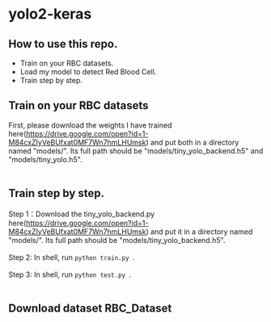 # yolo2-keras

## How to use this repo.
* Train on your RBC datasets.
* Load my model to detect Red Blood Cell.
* Train step by step.


## Train on your RBC datasets
First, please download the weights I have trained here(https://drive.google.com/open?id=1-M84cxZIyVeBUfxat0MF7Wn7hmLHUmsk) and put both in a directory named "models/". Its full path should be "models/tiny_yolo_backend.h5" and "models/tiny_yolo.h5".</br>
</br>


## Train step by step.
Step 1：Download the tiny_yolo_backend.py here(https://drive.google.com/open?id=1-M84cxZIyVeBUfxat0MF7Wn7hmLHUmsk) and put it in a directory named "models/". Its full path should be "models/tiny_yolo_backend.h5".</br></br>
Step 2: In shell, run ```python train.py ```.</br></br>
Step 3: In shell, run ```python test.py ```.</br></br>

## Download dataset RBC_Dataset



